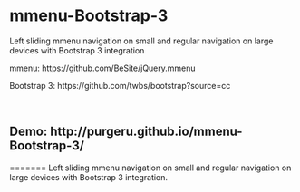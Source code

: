 mmenu-Bootstrap-3
=================


<p>Left sliding mmenu navigation on small and regular navigation on large devices with Bootstrap 3 integration</p>

<p>mmenu: https://github.com/BeSite/jQuery.mmenu</p>
<p>Bootstrap 3: https://github.com/twbs/bootstrap?source=cc</p>
<br>
<h2>Demo: http://purgeru.github.io/mmenu-Bootstrap-3/ </h2>
=======
Left sliding mmenu navigation on small and regular navigation on large devices with Bootstrap 3 integration.

